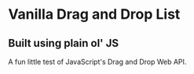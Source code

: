 # Vanilla Drag and Drop List
## Built using plain ol' JS

A fun little test of JavaScript's Drag and Drop Web API.